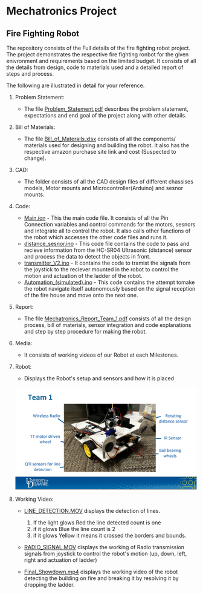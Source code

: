 # Mechatronics Project
## Fire Fighting Robot

The repository consists of the Full details of the fire fighting robot project. The project demonstrates the respective fire fighting ronbot for the given enivronment and requirements based on the limited budget. It consists of all the details from design, code to materials used and a detailed report of steps and process. 

The following are illustrated in detail for your reference.

1. Problem Statement: 
    - The file [Problem_Statement.pdf](Proble_Statement.pdf) describes the problem statement, expectations and end goal of the project along with other details.

2. Bill of Materials:
    - The file [Bill_of_Materails.xlsx](Bill_of_Materials.xlsx) consists of all the components/ materials used for designing and building the robot. It also has the respective amazon purchase site link and cost (Suspected to change).

3. CAD:
    - The folder consists of all the CAD design files of different chassises models, Motor mounts and Microcontroller(Arduino) and sesnor mounts.  

4. Code: 
    - [Main.ion](Code\Main.ino) - This the main code file. It consists of all the Pin Connection variables and control commands for the motors, sesnors and integrate all to control the robot. It also calls other functions of the robot which accesses the other code files and runs it.
    - [distance_sesnor.ino](Code\distance_sensor.ino) - This code file contains the code to pass and recieve information from the HC-SR04 Ultrasonic (distance) sensor and process the data to detect the objects in front. 
    - [transmitter_V2.ino](Code\Main.ino) - It contains the code to tramist the signals from the joystick to the reciever mounted in the robot to control the motion and actuation of the ladder of the robot.
    - [Automation_(simulated).ino](Code\Automation_(Simulated).ino) - This code contains the attempt tomake the robot navigate itself autonomously based on the signal reception of the fire house and move onto the next one. 

5. Report:
    - The file [Mechatronics_Report_Team_1.pdf](Mechatronics_Report_Team_1.pdf) consists of all the design process, bill of materials, sensor integration and code explanations and step by step procedure for making the robot.

6. Media:
    - It consists of working videos of our Robot at each Milestones. 

7. Robot:
    - Displays the Robot's setup and sensors and how it is placed

    ![Robot_Setup](Media/Robot.png)

8. Working Video:
    - [LINE_DETECTION.MOV](Media\LINE_DETECTION.MOV) displays the detection of lines.
        1. If the light glows Red the line detected count is one
        2. if it glows Blue the line count is 2
        3. if it glows Yellow it means it crossed the borders and bounds. 
 
    - [RADIO_SIGNAL.MOV](Media\RADIO_SIGNALS.mov) displays the working of Radio transmission signals from joystick to control the robot's motion (up, down, left, right and actuation of ladder)

    - [Final_Showdown.mp4](Media\Final_Showdown.mp4) displays the working video of the robot detecting the building on fire and breaking it by resolving it by dropping the ladder. 
